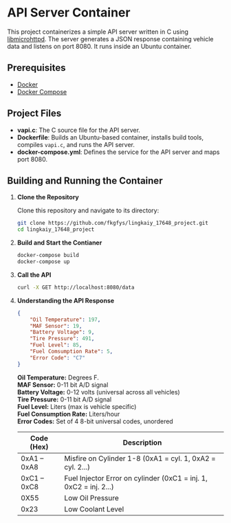 # API Server Container

This project containerizes a simple API server written in C using [libmicrohttpd](https://www.gnu.org/software/libmicrohttpd/). The server generates a JSON response containing vehicle data and listens on port 8080. It runs inside an Ubuntu container.

## Prerequisites

- [Docker](https://docs.docker.com/get-docker/)
- [Docker Compose](https://docs.docker.com/compose/install/)

## Project Files

- **vapi.c**: The C source file for the API server.
- **Dockerfile**: Builds an Ubuntu-based container, installs build tools, compiles `vapi.c`, and runs the API server.
- **docker-compose.yml**: Defines the service for the API server and maps port 8080.

## Building and Running the Container

1. **Clone the Repository**

    Clone this repository and navigate to its directory:
    ```bash
    git clone https://github.com/fkgfys/lingkaiy_17648_project.git
    cd lingkaiy_17648_project
    ```

2. **Build and Start the Contianer**

    ```bash
    docker-compose build
    docker-compose up
    ```

3. **Call the API**
    ```bash
    curl -X GET http://localhost:8080/data
    ```

4. **Understanding the API Response**
    ```json
    {
        "Oil Temperature": 197,
        "MAF Sensor": 19,
        "Battery Voltage": 9,
        "Tire Pressure": 491,
        "Fuel Level": 85,
        "Fuel Comsumption Rate": 5,
        "Error Code": "C7"
    }
    ```
    **Oil Temperature:** Degrees F. \
    **MAF Sensor:** 0-11 bit A/D signal \
    **Battery Voltage:** 0-12 volts (universal across all vehicles) \
    **Tire Pressure:** 0-11 bit A/D signal \
    **Fuel Level:** Liters (max is vehicle specific) \
    **Fuel Consumption Rate:** Liters/hour \
    **Error Codes:** Set of 4 8-bit universal codes, unordered
    
    | Code (Hex)  | Description |
    | ------------- | ------------- |
    | 0xA1 – 0xA8   | Misfire on Cylinder 1-8 (0xA1 = cyl. 1, 0xA2 = cyl. 2...)  |
    | 0xC1 – 0xC8  | Fuel Injector Error on cylinder (0xC1 = inj. 1, 0xC2 = inj. 2...)  |
    | 0X55  | Low Oil Pressure  |
    | 0x23  | Low Coolant Level  |
